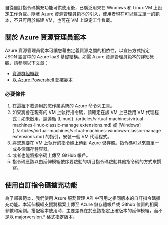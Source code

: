 

自從自訂指令碼擴充功能可供使用後，已廣泛用來在 Windows 和 Linux VM 上設定工作負載。隨著 Azure 資源管理員範本的引入，使用者現在可以建立單一的範本，不只可用於佈建 VM，也可在 VM 上設定工作負載。

## 關於 Azure 資源管理員範本

Azure 資源管理員範本可讓您藉由定義資源之間的相依性，以宣告方式指定 JSON 語言中的 Azure IaaS 基礎結構。如需 Azure 資源管理員範本的詳細概觀，請參閱以下文章：

- [資源群組概觀](../articles/resource-group-overview.md)
- [以 Azure Powershell 部署範本](../articles/virtual-machines/virtual-machines-windows-ps-manage.md)

### 必要條件

1. 在[這裡](https://azure.microsoft.com/downloads/)下載適用於您作業系統的 Azure 命令列工具。
2. 如果將會在現有的 VM 上執行指令碼，請確定在該 VM 上已啟用 VM 代理程式；如未啟用，請遵循 [Linux](../articles/virtual-machines/virtual-machines-linux-classic-manage extensions.md) 或 [Windows](../articles/virtual-machines/virtual-machines-windows-classic-manage extensions.md) 的指引，安裝一個 VM 代理程式。
3. 將您想要在 VM 上執行的指令碼上傳到 Azure 儲存體。指令碼可以來自單一或多個儲存體容器。
4. 或者也能將指令碼上傳至 GitHub 帳戶。
5. 指令碼應該以由延伸模組依序要啟動的項目指令碼啟動其他指令碼的方式來撰寫。

## 使用自訂指令碼擴充功能

為了部署範本，我們使用 Azure 服務管理 API 中可用之相同版本的自訂指令碼擴充功能。本延伸模組支援將檔案上傳至 Azure 儲存體帳戶或 Github 位置的相同參數和案例。搭配範本使用時，主要差異在於應該指定正確版本的延伸模組，而不是以 majorversion.* 格式指定版本。

<!---HONumber=AcomDC_0420_2016-->